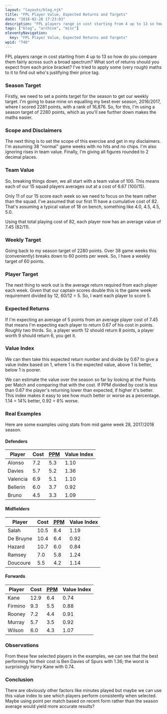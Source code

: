 ```yaml
---
layout: "layouts/blog.njk"
title: "FPL Player Value, Expected Returns and Targets"
date: "2018-02-28 17:23:03"
description: "FPL players range in cost starting from 4 up to 13 so how do you compare them fairly across such a broad spectrum? What sort of returns should you expect from each price bracket? I've tried to apply some (very rough) maths to it to find out who's justifying their price tag"
tags: ["blog", "archive", "misc"]
eleventyNavigation:
  key: "FPL Player Value, Expected Returns and Targets"
wpid: "748"
---
```


FPL players range in cost starting from 4 up to 13 so how do you compare them fairly across such a broad spectrum? What sort of returns should you expect from each price bracket? I've tried to apply some (very rough) maths to it to find out who's justifying their price tag.

<h3>Season Target</h3>
Firstly, we need to set a points target for the season to get our weekly target. I'm going to base mine on equalling my best ever season, 2016/2017, where I scored 2281 points, with a rank of 16,876. So, for this, I'm using a season target of 2280 points, which as you'll see further down makes the maths easier.
<h3>Scope and Disclaimers</h3>
The next thing is to set the scope of this exercise and get in my disclaimers. I'm assuming 38 "normal" game weeks with no hits and no chips. I'm also ignoring rises in team value. Finally, I'm giving all figures rounded to 2 decimal places.
<h3>Team Value</h3>
So, breaking things down, we all start with a team value of 100. This means each of our 15 squad players averages out at a cost of 6.67 (100/15).

Only 11 of our 15 score each week so we need to focus on the team rather than the squad. I've assumed that our first 11 have a cumulative cost of 82. That's assuming a typical value of 18 on bench, something like 4.0, 4.5, 4.5, 5.0.

Using that total playing cost of 82, each player now has an average value of 7.45 (82/11).

<h3>Weekly Target</h3>
Going back to my season target of 2280 points. Over 38 game weeks this (conveniently) breaks down to 60 points per week. So, I have a weekly target of 60 points.
<h3>Player Target</h3>
The next thing to work out is the average return required from each player each week. Given that our captain scores double this is the game week requirement divided by 12, 60/12 = 5. So, I want each player to score 5.
<h3>Expected Returns</h3>
If I'm expecting an average of 5 points from an average player cost of 7.45 that means I'm expecting each player to return 0.67 of his cost in points. Roughly two thirds. So, a player worth 12 should return 8 points, a player worth 9 should return 6, you get it.
<h3>Value Index</h3>
We can then take this expected return number and divide by 0.67 to give a value index based on 1, where 1 is the expected value, above 1 is better, below 1 is poorer.

We can estimate the value over the season so far by looking at the Points per Match and comparing that with the cost. If PPM divided by cost is less than 0.67 the player's returning lower than expected, if higher it's better. This index makes it easy to see how much better or worse as a percentage. 1.14 = 14% better, 0.92 = 8% worse.

<h3>Real Examples</h3>
Here are some examples using stats from mid game week 28, 2017/2018 season.
<h4>Defenders</h4>
<table>
<thead>
<tr>
<th>Player</th>
<th>Cost</th>
<th><abbr title="Point per Match">PPM</abbr></th>
<th>Value Index</th>
</tr>
</thead>
<tbody>
<tr>
<td>Alonso</td>
<td>7.2</td>
<td>5.3</td>
<td>1.10</td>
</tr>
<tr>
<td>Davies</td>
<td>5.7</td>
<td>5.2</td>
<td>1.36</td>
</tr>
<tr>
<td>Valencia</td>
<td>6.9</td>
<td>5.1</td>
<td>1.10</td>
</tr>
<tr>
<td>Bellerin</td>
<td>6.0</td>
<td>3.7</td>
<td>0.92</td>
</tr>
<tr>
<td>Bruno</td>
<td>4.5</td>
<td>3.3</td>
<td>1.09</td>
</tr>
</tbody>
</table>
<h4>Midfielders</h4>
<table>
<thead>
<tr>
<th>Player</th>
<th>Cost</th>
<th><abbr title="Point per Match">PPM</abbr></th>
<th>Value Index</th>
</tr>
</thead>
<tbody>
<tr>
<td>Salah</td>
<td>10.5</td>
<td>8.4</td>
<td>1.19</td>
</tr>
<tr>
<td>De Bruyne</td>
<td>10.4</td>
<td>6.4</td>
<td>0.92</td>
</tr>
<tr>
<td>Hazard</td>
<td>10.7</td>
<td>6.0</td>
<td>0.84</td>
</tr>
<tr>
<td>Ramsey</td>
<td>7.0</td>
<td>5.8</td>
<td>1.24</td>
</tr>
<tr>
<td>Doucoure</td>
<td>5.5</td>
<td>4.2</td>
<td>1.14</td>
</tr>
</tbody>
</table>
<h4>Forwards</h4>
<table>
<thead>
<tr>
<th>Player</th>
<th>Cost</th>
<th><abbr title="Point per Match">PPM</abbr></th>
<th>Value Index</th>
</tr>
</thead>
<tbody>
<tr>
<td>Kane</td>
<td>12.9</td>
<td>6.4</td>
<td>0.74</td>
</tr>
<tr>
<td>Firmino</td>
<td>9.3</td>
<td>5.5</td>
<td>0.88</td>
</tr>
<tr>
<td>Rooney</td>
<td>7.2</td>
<td>4.4</td>
<td>0.91</td>
</tr>
<tr>
<td>Murray</td>
<td>5.7</td>
<td>3.5</td>
<td>0.92</td>
</tr>
<tr>
<td>Wilson</td>
<td>6.0</td>
<td>4.3</td>
<td>1.07</td>
</tr>
</tbody>
</table>
<h3>Observations</h3>
From these few selected players in the examples, we can see that the best performing for their cost is Ben Davies of Spurs with 1.36; the worst is surprisingly Harry Kane with 0.74.
<h3>Conclusion</h3>
There are obviously other factors like minutes played but maybe we can use this value index to see which players perform consistently when selected. Maybe using point per match based on recent form rather than the season average would yield more accurate results?

